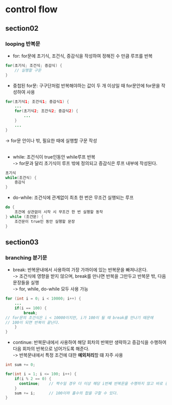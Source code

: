 # control flow
## section02
### looping 반복문

- for: for문에 초기식, 조건식, 증감식을 작성하여 정해진 수 만큼 루프를 반복
```Java
for(초기식; 조건식; 증감식) {
    // 실행할 구문
}
```
  
- 중첩된 for문: 구구단처럼 반복해야하는 값이 두 개 이상일 때 for문안에 for문을 작성하여 사용
```Java
for(초기식1; 조건식1; 증감식1) {
    ...
    for(초기식2; 조건식2; 증감식2) {
        ...
    }
    ...
}
```
  -> for문 안이나 밖, 필요한 때에 실행할 구문 작성 <br><br>

- while: 조건식이 true인동안 while루프 반복 <br>
  -> for문과 달리 초기식이 루프 밖에 정의되고 증감식은 루프 내부에 작성된다. <br>
```Java
초기식
while(조건식) {
    증감식
}
```

- do-while: 조건식에 관계없이 최초 한 번은 무조건 실행되는 루프
```Java
do {
    조건에 상관없이 시작 시 무조건 한 번 실행할 동작
} while (조건문) {
    조건문이 true인 동안 실행할 문장
}
```

## section03
### branching 분기문

- break: 반복문내에서 사용하여 가장 가까이에 있는 반복문을 빠져나온다. <br>
  -> 조건식에 영향을 받지 않으며, break를 만나면 반복을 그만두고 반복문 밖, 다음 문장들을 실행 <br>
  -> for, while, do-while 모두 사용 가능 <br>
  
```Java
for (int i = 0; i < 10000; i++) {
    ...
    if(i == 100) {
        break;
// for문의 조건식은 i < 10000이지만, i가 100이 될 때 break를 만나기 때문에
// 100이 되면 반복이 끝난다.
    }
}
```

- continue: 반복문내에서 사용하여 해당 회차의 반복만 생략하고 증감식을 수행하여 다음 회차의 반복으로 넘어가도록 해준다. <br>
  -> 반복문내에서 특정 조건에 대한 **예외처리**할 떄 자주 사용
```Java
int sum += 0;

for(int i = 1; i <= 100; i++) {
    if(i % 2 == 0) {
      continue;    // 짝수일 경우 더 이상 해당 i번째 반복문을 수행하지 않고 바로 증감식으로 넘어가 다음 반복 수행
    }
    sum += i;      // 100이하 홀수의 합을 구할 수 있다.
}
```
